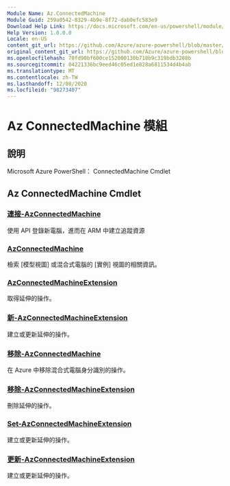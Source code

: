 ```yaml
---
Module Name: Az.ConnectedMachine
Module Guid: 259a0542-8329-4b9e-8f72-dab0efc583e9
Download Help Link: https://docs.microsoft.com/en-us/powershell/module/az.connectedmachine
Help Version: 1.0.0.0
Locale: en-US
content_git_url: https://github.com/Azure/azure-powershell/blob/master/src/ConnectedMachine/help/Az.ConnectedMachine.md
original_content_git_url: https://github.com/Azure/azure-powershell/blob/master/src/ConnectedMachine/help/Az.ConnectedMachine.md
ms.openlocfilehash: 70fd90bf600ce152000130b718b9c319bdb3288b
ms.sourcegitcommit: 04221336bc9eed46c05ed1e828a6811534d4b4ab
ms.translationtype: MT
ms.contentlocale: zh-TW
ms.lasthandoff: 12/08/2020
ms.locfileid: "98273407"
---
```

# Az ConnectedMachine 模組
## 說明
Microsoft Azure PowerShell： ConnectedMachine Cmdlet

## Az ConnectedMachine Cmdlet
### [連接-AzConnectedMachine](Connect-AzConnectedMachine.md)
使用 API 登錄新電腦，進而在 ARM 中建立追蹤資源

### [AzConnectedMachine](Get-AzConnectedMachine.md)
檢索 [模型視圖] 或混合式電腦的 [實例] 視圖的相關資訊。

### [AzConnectedMachineExtension](Get-AzConnectedMachineExtension.md)
取得延伸的操作。

### [新-AzConnectedMachineExtension](New-AzConnectedMachineExtension.md)
建立或更新延伸的操作。

### [移除-AzConnectedMachine](Remove-AzConnectedMachine.md)
在 Azure 中移除混合式電腦身分識別的操作。

### [移除-AzConnectedMachineExtension](Remove-AzConnectedMachineExtension.md)
刪除延伸的操作。

### [Set-AzConnectedMachineExtension](Set-AzConnectedMachineExtension.md)
建立或更新延伸的操作。

### [更新-AzConnectedMachineExtension](Update-AzConnectedMachineExtension.md)
建立或更新延伸的操作。

